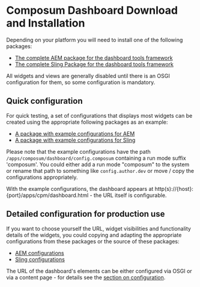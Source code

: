 # Composum Dashboard Download and Installation

Depending on your platform you will need to install one of the following packages:

- [The complete AEM package for the dashboard tools framework](https://central.sonatype.com/artifact/com.composum.dashboard/composum-dashboard-aem)
- [The complete Sling Package for the dashboard tools framework](https://central.sonatype.com/artifact/com.composum.dashboard/composum-dashboard-sling)

All widgets and views are generally disabled until there is an OSGI configuration for them, so some configuration is
mandatory.

## Quick configuration

For quick testing, a set of configurations that displays most widgets can be created using the appropriate following
packages as an example:

- [A package with example configurations for AEM](https://central.sonatype.com/artifact/com.composum.dashboard/composum-dashboard-aem-osgi-config/1.2.14)
- [A package with example configurations for Sling](https://central.sonatype.com/artifact/com.composum.dashboard/composum-dashboard-sling-osgi-config/1.2.14)

Please note that the example configurations have the path
`/apps/composum/dashboard/config.composum` containing a run mode suffix 'composum'. You could
either add a run mode "composum" to the system or rename that path to something like `config.author.dev`
or move / copy the configurations appropriately.

With the example configurations, the dashboard appears at http(s)://{host}:{port}/apps/cpm/dashboard.html - 
the URL itself is configurable.

## Detailed configuration for production use

If you want to choose yourself the URL, widget visibilities and functionality details of the widgets, you could
copying and adapting the appropriate configurations from these packages or the source of these packages:

- [AEM configurations](https://github.com/ist-dresden/composum-dashboard/tree/develop/aem/config/src/main/content/jcr_root/apps/composum/dashboard/config.composum)
- [Sling configurations](https://github.com/ist-dresden/composum-dashboard/tree/develop/sling/config/src/main/content/jcr_root/apps/composum/dashboard/config.composum)

The URL of the dashboard's elements can be either configured via OSGI or via a content page -
for details see the [section on configuration](configuration.md).
